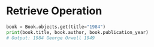 # Retrieve Operation

```python
book = Book.objects.get(title="1984")
print(book.title, book.author, book.publication_year)
# Output: 1984 George Orwell 1949
```
